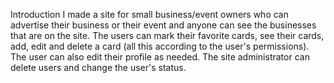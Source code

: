 Introduction
I made a site for small business/event owners who can advertise their business or their event and anyone can see the businesses that are on the site.
The users can mark their favorite cards, see their cards, add, edit and delete a card (all this according to the user's permissions).
The user can also edit their profile as needed.
The site administrator can delete users and change the user's status.


